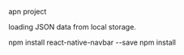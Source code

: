apn project

loading JSON data from local storage.


npm install react-native-navbar --save
npm install